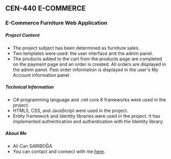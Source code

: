 <h2> CEN-440 E-COMMERCE</h2>
<h3> E-Commerce Furniture Web Application </h3>

<h5> Project Content </h5>

- The project subject has been determined as furniture sales.
- Two templates were used: the user interface and the admin panel.
- The products added to the cart from the products page are completed on the payment page and an order is created. All orders are displayed in the admin panel. Past order information is displayed in the user's My Account information panel.

<h5> Technical Information </h5>

- C# programming language and .net core 8 frameworks were used in the project.
- HTML5, CSS, and JavaScript were used in the project.
- Entity framework and identity libraries were used in the project. It has implemented authentication and authentication with the Identity library.

<h5> About Me </h5>

- Ali Can SARIBOĞA
- You can contact and connect with me [here](https://www.linkedin.com/in/alicansariboga/).
</br>
